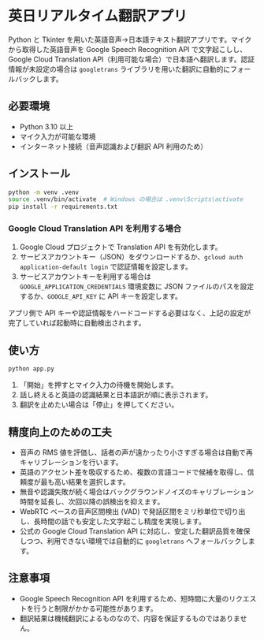 # 英日リアルタイム翻訳アプリ

Python と Tkinter を用いた英語音声→日本語テキスト翻訳アプリです。マイクから取得した英語音声を Google Speech Recognition API で文字起こしし、Google Cloud Translation API（利用可能な場合）で日本語へ翻訳します。認証情報が未設定の場合は `googletrans` ライブラリを用いた翻訳に自動的にフォールバックします。

## 必要環境

- Python 3.10 以上
- マイク入力が可能な環境
- インターネット接続（音声認識および翻訳 API 利用のため）

## インストール

```bash
python -m venv .venv
source .venv/bin/activate  # Windows の場合は .venv\Scripts\activate
pip install -r requirements.txt
```

### Google Cloud Translation API を利用する場合

1. Google Cloud プロジェクトで Translation API を有効化します。
2. サービスアカウントキー（JSON）をダウンロードするか、`gcloud auth application-default login` で認証情報を設定します。
3. サービスアカウントキーを利用する場合は `GOOGLE_APPLICATION_CREDENTIALS` 環境変数に JSON ファイルのパスを設定するか、`GOOGLE_API_KEY` に API キーを設定します。

アプリ側で API キーや認証情報をハードコードする必要はなく、上記の設定が完了していれば起動時に自動検出されます。

## 使い方

```bash
python app.py
```

1. 「開始」を押すとマイク入力の待機を開始します。
2. 話し終えると英語の認識結果と日本語訳が順に表示されます。
3. 翻訳を止めたい場合は「停止」を押してください。

## 精度向上のための工夫

- 音声の RMS 値を評価し、話者の声が遠かったり小さすぎる場合は自動で再キャリブレーションを行います。
- 英語のアクセント差を吸収するため、複数の言語コードで候補を取得し、信頼度が最も高い結果を選択します。
- 無音や認識失敗が続く場合はバックグラウンドノイズのキャリブレーション時間を延長し、次回以降の誤検出を抑えます。
- WebRTC ベースの音声区間検出 (VAD) で発話区間をミリ秒単位で切り出し、長時間の話でも安定した文字起こし精度を実現します。
- 公式の Google Cloud Translation API に対応し、安定した翻訳品質を確保しつつ、利用できない環境では自動的に `googletrans` へフォールバックします。

## 注意事項

- Google Speech Recognition API を利用するため、短時間に大量のリクエストを行うと制限がかかる可能性があります。
- 翻訳結果は機械翻訳によるものなので、内容を保証するものではありません。
